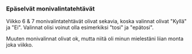 ### Epäselvät monivalintatehtävät

Viikko 6 & 7 monivalintatehtävät olivat sekavia, koska valinnat olivat "Kyllä" ja "Ei". Valinnat olisi voinut olla esimerkiksi 
"tosi" ja "epätosi". 

Muuten monivalinnat olivat ok, mutta niitä oli minun mielestäni liian monta joka viikko.
